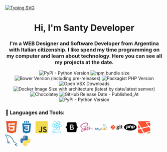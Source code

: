 <a href="https://git.io/typing-svg"><img src="https://readme-typing-svg.demolab.com?font=&pause=1000&color=CF2EF7&width=435&lines=WELCOME+TO+MY+GITHUB;I'm+Santy+;I'm+Web+Designer;I'm+Software+Developer" alt="Typing SVG" /></a>
<div id="header" align="center">
    <h1 aling="center">Hi, I'm Santy Developer</h1>
    <h3 aling="center">I'm a WEB Designer and Software Developer from Argentina with Italian citizenship. I like spend my time programming on my computer and learn about technology. Here you can see all my projects at the date.</h3>
</div>
<div id="badges" align="center">
    <img alt="PyPI - Python Version" src="https://img.shields.io/pypi/pyversions/Django?style=default&logo=python&logoColor=blue">
    <img alt="npm bundle size" src="https://img.shields.io/bundlephobia/minzip/react?style=default&logo=react&logoColor=%2361DAFB&label=REACT">
    <img alt="Bower Version (including pre-releases)" src="https://img.shields.io/bower/v/boostrap?style=flat-square&logo=bootstrap&logoColor=%237952B3&label=Boostrap5">
    <img alt="Packagist PHP Version" src="https://img.shields.io/packagist/dependency-v/Santy/symfony/php?style=for-the-badge&logo=php&logoColor=%23777BB4&label=PHP">
    <img alt="Open VSX Downloads" src="https://img.shields.io/open-vsx/dt/Java%20Script/java?style=default&logo=javascript&logoColor=%23F7DF1E&label=JS">
    <img alt="Docker Image Size with architecture (latest by date/latest semver)" src="https://img.shields.io/docker/image-size/library/mysql?sort=date&arch=amd64&style=default&logo=mysql&logoColor=%234479A1&label=MYSQL">
    <img alt="Chocolatey" src="https://img.shields.io/chocolatey/dt/git?style=default&logo=git&logoColor=%23F05032&label=GIT">
    <img alt="GitHub Release Date - Published_At" src="https://img.shields.io/github/release-date/microsoft/vscode?style=default&logo=visualstudiocode&logoColor=%23007ACC&label=VSCODE">
    <img alt="PyPI - Python Version" src="https://img.shields.io/pypi/pyversions/Pygame?style=default&logo=pythonanywhere&logoColor=%23005CA0&label=Pygame&labelColor=%23F1BF7A">
</div>

<div align="left">
    <h3>🔨 Languages and Tools:</h3>
    <div>
        <img src="https://github.com/devicons/devicon/blob/master/icons/html5/html5-original.svg" title="HTML5" alt="HTML" width="40" height="40"/>&nbsp;
        <img src="https://github.com/devicons/devicon/blob/master/icons/css3/css3-plain-wordmark.svg"  title="CSS3" alt="CSS" width="40" height="40"/>&nbsp;
        <img src="https://github.com/devicons/devicon/blob/master/icons/javascript/javascript-original.svg" title="JavaScript" alt="JavaScript" width="40" height="40"/>&nbsp;
        <img src="https://github.com/devicons/devicon/blob/master/icons/react/react-original-wordmark.svg" title="React" alt="React" width="40" height="40"/>&nbsp;
        <img src="https://github.com/devicons/devicon/blob/master/icons/bootstrap/bootstrap-plain.svg" title="Bootstrap" alt="Bootstrap" width="40" height="40"/>&nbsp;
        <img src="https://github.com/devicons/devicon/blob/master/icons/sass/sass-original.svg" title="Sass" alt="Sass" width="40" height="40"/>&nbsp;
        <img src="https://github.com/devicons/devicon/blob/master/icons/mysql/mysql-original-wordmark.svg" title="MySQL"  alt="MySQL" width="40" height="40"/>&nbsp;
        <img src="https://github.com/devicons/devicon/blob/master/icons/git/git-original-wordmark.svg" title="Git" **alt="Git" width="40" height="40"/>
        <img src="https://github.com/devicons/devicon/blob/master/icons/php/php-plain.svg" title="Git" **alt="Git" width="40" height="40"/>
        <img src="https://github.com/devicons/devicon/blob/master/icons/laravel/laravel-plain.svg" title="Git" **alt="Git" width="40" height="40"/>
        <img src="https://github.com/devicons/devicon/blob/master/icons/mysql/mysql-plain.svg" title="Git" **alt="Git" width="40" height="40"/>
        <img src="https://github.com/devicons/devicon/blob/master/icons/python/python-original.svg" title="Git" **alt="Git" width="40" height="40"/>
      </div>
</div>
